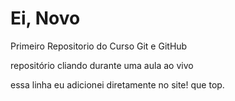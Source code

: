 # Ei, Novo
 Primeiro Repositorio do Curso Git e GitHub
 

repositório cliando durante uma aula ao vivo 

essa linha eu adicionei diretamente no site! que top.
 
